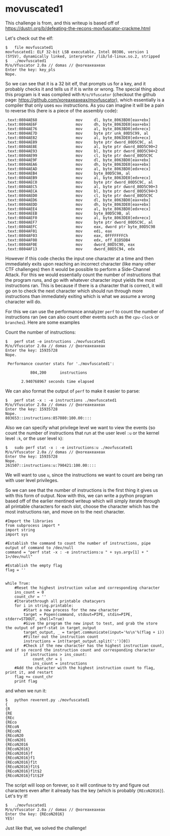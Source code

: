 # movuscated1

This challenge is from, and this writeup is based off of https://dustri.org/b/defeating-the-recons-movfuscator-crackme.html

Let's check out the elf:

```
$	file movfuscated1 
movfuscated1: ELF 32-bit LSB executable, Intel 80386, version 1 (SYSV), dynamically linked, interpreter /lib/ld-linux.so.2, stripped
$	./movfuscated1 
M/o/Vfuscator 2.0a // domas // @xoreaxeaxeax
Enter the key: key_pls
Nope.
```

So we can see that it is a 32 bit elf, that prompts us for a key, and it probably checks it and tells us if it is write or wrong. The special thing about this program is it was compiled with `M/o/Vfuscator` (checkout the github page: https://github.com/xoreaxeaxeax/movfuscator), which essentially is a compiler that only uses `mov` instructions. As you can imagine it will be a pain to reverse this (here is a piece of the assembly code):
```
.text:0804AE68                 mov     dl, byte_8063BD0[eax+ebx]
.text:0804AE6F                 mov     dh, byte_8063DE0[eax+ebx]
.text:0804AE76                 mov     al, byte_8063BD0[edx+ecx]
.text:0804AE7D                 mov     byte ptr unk_80D5C99, al
.text:0804AE82                 mov     al, byte_8063DE0[edx+ecx]
.text:0804AE89                 mov     byte ptr dword_80D5C9C, al
.text:0804AE8E                 mov     al, byte ptr dword_80D5C90+2
.text:0804AE93                 mov     bl, byte ptr dword_80D5C94+2
.text:0804AE99                 mov     cl, byte ptr dword_80D5C9C
.text:0804AE9F                 mov     dl, byte_8063BD0[eax+ebx]
.text:0804AEA6                 mov     dh, byte_8063DE0[eax+ebx]
.text:0804AEAD                 mov     al, byte_8063BD0[edx+ecx]
.text:0804AEB4                 mov     byte_80D5C9A, al
.text:0804AEB9                 mov     al, byte_8063DE0[edx+ecx]
.text:0804AEC0                 mov     byte ptr dword_80D5C9C, al
.text:0804AEC5                 mov     al, byte ptr dword_80D5C90+3
.text:0804AECA                 mov     bl, byte ptr dword_80D5C94+3
.text:0804AED0                 mov     cl, byte ptr dword_80D5C9C
.text:0804AED6                 mov     dl, byte_8063BD0[eax+ebx]
.text:0804AEDD                 mov     dh, byte_8063DE0[eax+ebx]
.text:0804AEE4                 mov     al, byte_8063BD0[edx+ecx]
.text:0804AEEB                 mov     byte_80D5C9B, al
.text:0804AEF0                 mov     al, byte_8063DE0[edx+ecx]
.text:0804AEF7                 mov     byte ptr dword_80D5C9C, al
.text:0804AEFC                 mov     eax, dword ptr byte_80D5C98
.text:0804AF01                 mov     edi, eax
.text:0804AF03                 mov     eax, 0FFFFFFFCh
.text:0804AF08                 mov     edx, off_81D5DB4
.text:0804AF0E                 mov     dword_80D5C90, eax
.text:0804AF13                 mov     dword_80D5C94, edx
```

However if this code checks the input one character at a time and then immediately exits upon reaching an incorrect character (like many other CTF challenges) then it would be possible to perform a Side-Channel Attack. For this we would essentially count the number of instructions that the program runs, and go with whatever character input yields the most instructions ran. This is because if there is a character that is correct, it will go on to check the next character which should run through more instructions than immediately exiting which is what we assume a wrong character will do. 

For this we can use the performance annalyzer `perf` to count the number of instructions ran (we can also count other events such as the `cpu-clock` or `branches`). Here are some examples

Count the number of instructions:
```
$	perf stat -e instructions ./movfuscated1 
M/o/Vfuscator 2.0a // domas // @xoreaxeaxeax
Enter the key: 15935728
Nope.

 Performance counter stats for './movfuscated1':

           804,200      instructions                                                

       2.940768967 seconds time elapsed
```

We can also format the output of `perf` to make it easier to parse:

```
$	perf stat -x : -e instructions ./movfuscated1 
M/o/Vfuscator 2.0a // domas // @xoreaxeaxeax
Enter the key: 15935728
Nope.
803653::instructions:857080:100.00::::
```

Also we can specify what privilege level we want to view the events (so count the number of instructions that run at the user level `:u` or the kernel level `:k`, or the user level `k`):

```
$	sudo perf stat -x : -e instructions:u ./movfuscated1 
M/o/Vfuscator 2.0a // domas // @xoreaxeaxeax
Enter the key: 15935728 
Nope.
261507::instructions:u:790421:100.00::::
```

We will want to use `u`, since the instructions we want to count are being ran with user level privileges.

So we can see that the number of instructions is the first thing it gives us with this form of output. Now with this, we can write a python program based off of the earlier mentined writeup which will simply iterate through all printable characters for each slot, choose the character which has the most instructions ran, and move on to the next character.

```
#Import the libraries
from subprocess import *
import string
import sys

#Establish the command to count the number of instructions, pipe output of command to /dev/null
command = "perf stat -x : -e instructions:u " + sys.argv[1] + " 1>/dev/null" 

#Establish the empty flag
flag = ''


while True:
	#Reset the highest instruction value and corresponding character 
	ins_count = 0
	count_chr = ''
	#Iteratethrough all printable chatacyers
	for i in string.printable:
		#Start a new process for the new character
		target = Popen(command, stdout=PIPE, stdin=PIPE, stderr=STDOUT, shell=True)
		#Give the program the new input to test, and grab the store the output of perf-stat in target_output
		target_output, _ = target.communicate(input='%s\n'%(flag + i))
		#Filter out the instruction count
		instructions = int(target_output.split(':')[0])
		#Check if the new character has the highest instruction count, and if so record the instruction count and corresponding character
		if instructions > ins_count:
			count_chr = i
			ins_count = instructions
	#Add the character with the highest instruction count to flag, print it, and restart
	flag += count_chr
	print flag
```

and when we run it:

```
$	python reverent.py ./movfuscated1 
{
{R
{RE
{REc
{REco
{REcoN
{REcoN2
{REcoN20
{REcoN201
{REcoN2016
{REcoN2016}
{REcoN2016}f
{REcoN2016}f1
{REcoN2016}f1t
{REcoN2016}f1t$
{REcoN2016}f1t$2
{REcoN2016}f1t$2F
```

The script will loop on forever, so it will continue to try and figure out characters even after it already has the key (which is probably `{REcoN2016}`). Let's try it!

```
$	./movfuscated1 
M/o/Vfuscator 2.0a // domas // @xoreaxeaxeax
Enter the key: {REcoN2016}   
YES!
```

Just like that, we solved the challenge!
